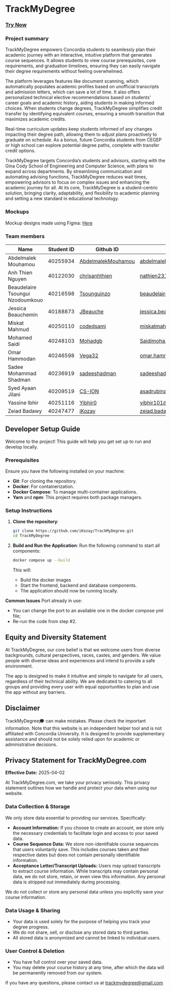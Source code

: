 # TrackMyDegree

### [Try Now](https://trackmydegree.com)

### Project summary

TrackMyDegree empowers Concordia students to seamlessly plan their academic journey with an interactive, intuitive
platform that generates course sequences. It allows students to view course prerequisites, core requirements, and
graduation timelines, ensuring they can easily navigate their degree requirements without feeling overwhelmed.

The platform leverages features like document scanning, which automatically populates academic profiles based on
unofficial transcripts and admission letters, which can save a lot of time. It also offers personalized technical
elective recommendations based on students' career goals and academic history, aiding students in making informed
choices. When students change degrees, TrackMyDegree simplifies credit transfer by identifying equivalent courses,
ensuring a smooth transition that maximizes academic credits.

Real-time curriculum updates keep students informed of any changes impacting their degree path, allowing them to adjust
plans proactively to graduate on schedule. As a bonus, future Concordia students from CEGEP or high school can explore
potential degree paths, complete with transfer credit options.

TrackMyDegree targets Concordia’s students and advisors, starting with the Gina Cody School of Engineering and Computer
Science, with plans to expand across departments. By streamlining communication and automating advising functions,
TrackMyDegree reduces wait times, empowering advisors to focus on complex issues and enhancing the academic journey for
all. At its core, TrackMyDegree is a student-centric solution, bringing clarity, adaptability, and flexibility to
academic planning and setting a new standard in educational technology.

### Mockups

Mockup designs made using
Figma: [Here](https://www.figma.com/design/SBv0R8mN0K9N2jVbV42wol/TrackMyDegree--V2-?node-id=0-1&t=52CdgQnGAGi4ShXk-1)

### Team members

| Name                             | Student ID | Github ID                                                   | Email Adress                   |
|----------------------------------|------------|-------------------------------------------------------------|--------------------------------|
| Abdelmalek Mouhamou              | 40255934   | [AbdelmalekMouhamou](https://github.com/AbdelmalekMouhamou) | abdelmalekmou@gmail.com        |
| Anh Thien Nguyen                 | 40122030   | [chrisanhthien](https://github.com/chrisanhthien)           | nathien2310@gmail.com          |
| Beaudelaire Tsoungui Nzodoumkouo | 40216598   | [Tsounguinzo](https://github.com/Tsounguinzo)               | beaudelaire.dev@gmail.com      |
| Jessica Beauchemin               | 40188873   | [JBeauche](https://github.com/JBeauche)                     | jessica.beauchemin01@gmail.com |
| Miskat Mahmud                    | 40250110   | [codedsami](https://github.com/codedsami)                   | miskatmahmud0@gmail.com        |
| Mohamed Saidi                    | 40248103   | [Mohadgb](https://github.com/Mohadgb)                       | Saidimoha.pro@gmail.com        |
| Omar Hammodan                    | 40246598   | [Vega32](https://github.com/Vega32)                         | omar.hammodan@gmail.com        |
| Sadee Mohammad Shadman           | 40236919   | [sadeeshadman](https://github.com/sadeeshadman)             | sadeeshadman@gmail.com         |
| Syed Ayaan Jilani                | 40209519   | [CS-ION](https://github.com/CS-ION)                         | asadrubina.ra@gmail.com        |
| Yassine Ibhir                    | 40251116   | [Yibhir0](https://github.com/Yibhir0)                       | yibhir101@gmail.com            |
| Zeiad Badawy                     | 40247477   | [iKozay](https://github.com/iKozay)                         | zeiad.badawy@mail.concordia.ca |

## Developer Setup Guide

Welcome to the project! This guide will help you get set up to run and develop locally.

### Prerequisites

Ensure you have the following installed on your machine:

- **Git**: For cloning the repository.
- **Docker**: For containerization.
- **Docker Compose**: To manage multi-container applications.
- **Yarn** and **npm**: This project requires both package managers.

### Setup Instructions

1. **Clone the repository**:

   ```bash
   git clone https://github.com/iKozay/TrackMyDegree.git
   cd TrackMyDegree
   ```

2. **Build and Run the Application**:
   Run the following command to start all components:

   ```bash
   docker compose up --build
   ```

   This will:

    - Build the docker images
    - Start the frontend, backend and database components.
    - The application should now be running locally.

**Common Issues**
Port already in use:

- You can change the port to an available one in the docker compose yml file;
- Re-run the code from step #2.

## Equity and Diversity Statement

At TrackMyDegree, our core belief is that we welcome users from diverse backgrounds, cultural perspectives, races,
castes, and genders. We value people with diverse ideas and experiences and intend to provide a safe environment.

The app is designed to make it intuitive and simple to navigate for all users, regardless of their technical ability. We
are dedicated to catering to all groups and providing every user with equal opportunities to plan and use the app
without any barriers.

## Disclaimer

TrackMyDegree🎓 can make mistakes. Please check the important information.
Note that this website is an independent helper tool and is not affiliated with Concordia University.
It is designed to provide supplementary assistance and should not be solely relied upon for academic or administrative
decisions.

## Privacy Statement for TrackMyDegree.com

**Effective Date:** 2025-04-02

At TrackMyDegree.com, we take your privacy seriously. This privacy statement outlines how we handle and protect your
data when using our website.

### Data Collection & Storage

We only store data essential to providing our services. Specifically:

- **Account Information:** If you choose to create an account, we store only the necessary credentials to facilitate
  login and access to your saved data.
- **Course Sequence Data:** We store non-identifiable course sequences that users voluntarily save. This includes
  courses taken and their respective dates but does not contain personally identifiable information.
- **Acceptance Letter/Transcript Uploads:** Users may upload transcripts to extract course information. While
  transcripts may contain personal data, we do not store, retain, or even view this information. Any personal data is
  stripped out immediately during processing.

We do not collect or store any personal data unless you explicitly save your course information.

### Data Usage & Sharing

- Your data is used solely for the purpose of helping you track your degree progress.
- We do not share, sell, or disclose any stored data to third parties.
- All stored data is anonymized and cannot be linked to individual users.

### User Control & Deletion

- You have full control over your saved data.
- You may delete your course history at any time, after which the data will be permanently removed from our system.

If you have any questions, please contact us at trackmydegree@gmail.com

